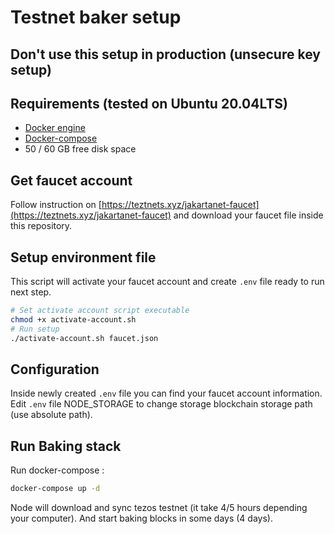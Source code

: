 # Testnet baker setup

## Don't use this setup in production (unsecure key setup)
## Requirements (tested on Ubuntu 20.04LTS)

- [Docker engine](https://docs.docker.com/engine/install/)
- [Docker-compose](https://docs.docker.com/compose/install/)
- 50 / 60 GB free disk space
## Get faucet account

Follow instruction on [https://teztnets.xyz/jakartanet-faucet](https://teztnets.xyz/jakartanet-faucet) and download your faucet file inside this repository.

## Setup environment file

This script will activate your faucet account and create `.env` file ready to run next step.

```bash
# Set activate account script executable
chmod +x activate-account.sh
# Run setup
./activate-account.sh faucet.json
```

## Configuration

Inside newly created `.env` file you can find your faucet account information.
Edit `.env` file NODE_STORAGE to change storage blockchain storage path (use absolute path).

## Run Baking stack

Run docker-compose : 
```bash
docker-compose up -d
```

Node will download and sync tezos testnet (it take 4/5 hours depending your computer). And start baking blocks in some days (4 days).